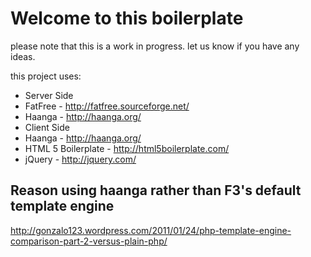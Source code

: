 # Welcome to this boilerplate
please note that this is a work in progress. let us know if you have any ideas.

this project uses:
* Server Side
* FatFree - http://fatfree.sourceforge.net/
* Haanga - http://haanga.org/
* Client Side
* Haanga - http://haanga.org/
* HTML 5 Boilerplate - http://html5boilerplate.com/
* jQuery - http://jquery.com/

## Reason using haanga rather than F3's default template engine

 http://gonzalo123.wordpress.com/2011/01/24/php-template-engine-comparison-part-2-versus-plain-php/


